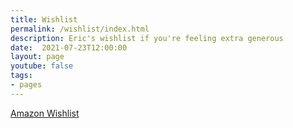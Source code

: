 ```yaml
---
title: Wishlist
permalink: /wishlist/index.html
description: Eric's wishlist if you're feeling extra generous
date:  2021-07-23T12:00:00
layout: page
youtube: false
tags:
- pages
---
```


[Amazon Wishlist](https://www.amazon.com/hz/wishlist/ls/31EDDE0CILTS3?ref_=wl_share)